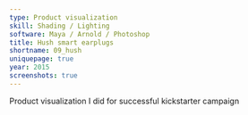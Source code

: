 ```yaml
---
type: Product visualization
skill: Shading / Lighting
software: Maya / Arnold / Photoshop
title: Hush smart earplugs
shortname: 09_hush
uniquepage: true
year: 2015
screenshots: true
---
```


Product visualization I did for successful kickstarter campaign